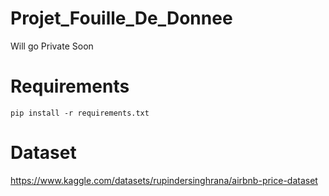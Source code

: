 # Projet_Fouille_De_Donnee
Will go Private Soon

# Requirements
```
pip install -r requirements.txt
```

# Dataset
https://www.kaggle.com/datasets/rupindersinghrana/airbnb-price-dataset